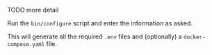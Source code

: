 TODO more detail

Run the `bin/configure` script and enter the information as asked.

This will generate all the required `.env` files and (optionally) a
`docker-compose.yaml` file.
